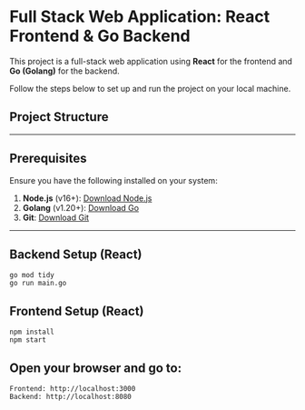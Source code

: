 # Full Stack Web Application: React Frontend & Go Backend

This project is a full-stack web application using **React** for the frontend and **Go (Golang)** for the backend. 

Follow the steps below to set up and run the project on your local machine.

## Project Structure

---

## **Prerequisites**

Ensure you have the following installed on your system:

1. **Node.js** (v16+): [Download Node.js](https://nodejs.org/)
2. **Golang** (v1.20+): [Download Go](https://golang.org/)
3. **Git**: [Download Git](https://git-scm.com/)

---

## **Backend Setup (React)**
    go mod tidy
    go run main.go

## **Frontend Setup (React)**
    npm install
    npm start

## **Open your browser and go to:**
    Frontend: http://localhost:3000
    Backend: http://localhost:8080